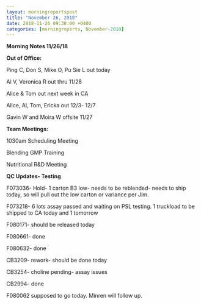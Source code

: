 ```yaml
---  
layout: morningreportspost  
title: "November 26, 2018"  
date: 2018-11-26 09:30:00 +0400  
categories: [morningreports, November-2018]  
---
```


**Morning Notes 11/26/18**

**Out of Office:**

Ping C, Don S, Mike O, Pu Sie L out today

Al V, Veronica R out thru 11/28

Alice & Tom out next week in CA

Alice, Al, Tom, Ericka out 12/3- 12/7

Gavin W and Moira W offsite 11/27

**Team Meetings:**

1030am Scheduling Meeting

Blending GMP Training

Nutritional R&D Meeting

**QC Updates- Testing**

F073036- Hold- 1 carton B3 low- needs to be reblended- needs to ship today, so
will pull out the low carton or variance per Jim.

F073218- 6 lots assay passed and waiting on PSL testing. 1 truckload to be
shipped to CA today and 1 tomorrow

F080171- should be released today

F080661- done

F080632- done

CB3209- rework- should be done today

CB3254- choline pending- assay issues

CB2994- done

F080062 supposed to go today. Minren will follow up.
